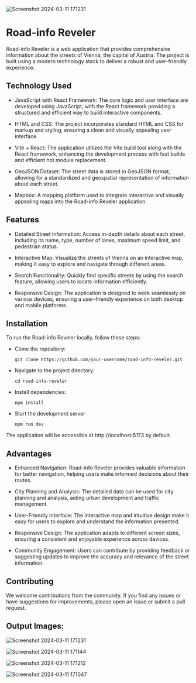 ![Screenshot 2024-03-11 171231](https://github.com/Rishiojha06/RoadInfo-Reveler/assets/90191522/bdc56b7c-e239-433b-af1c-b8c6e930af5b)

# Road-info Reveler
Road-info Reveler is a web application that provides comprehensive information about the streets of Vienna, the capital of Austria. The project is built using a modern technology stack to deliver a robust and user-friendly experience.

## Technology Used
* JavaScript with React Framework: The core logic and user interface are developed using JavaScript, with the React framework providing a structured and efficient way to build interactive components.

* HTML and CSS: The project incorporates standard HTML and CSS for markup and styling, ensuring a clean and visually appealing user interface.

* Vite + React: The application utilizes the Vite build tool along with the React framework, enhancing the development process with fast builds and efficient hot module replacement.

* GeoJSON Dataset: The street data is stored in GeoJSON format, allowing for a standardized and geospatial representation of information about each street.

* Mapbox: A mapping platform used to integrate interactive and visually appealing maps into the Road-info Reveler application.

## Features
* Detailed Street Information: Access in-depth details about each street, including its name, type, number of lanes, maximum speed limit, and pedestrian status.

* Interactive Map: Visualize the streets of Vienna on an interactive map, making it easy to explore and navigate through different areas.

* Search Functionality: Quickly find specific streets by using the search feature, allowing users to locate information efficiently.

* Responsive Design: The application is designed to work seamlessly on various devices, ensuring a user-friendly experience on both desktop and mobile platforms.

## Installation
To run the Road-info Reveler locally, follow these steps:

* Clone the repository:
  ```
  git clone https://github.com/your-username/road-info-reveler.git
  ```
* Navigate to the project directory:
  ```
  cd road-info-reveler
  ```
* Install dependencies:
  ```
  npm install
  ```
* Start the development server
  ```
  npm run dev
  ```
The application will be accessible at http://localhost:5173 by default.

## Advantages
* Enhanced Navigation: Road-info Reveler provides valuable information for better navigation, helping users make informed decisions about their routes.

* City Planning and Analysis: The detailed data can be used for city planning and analysis, aiding urban development and traffic management.

* User-Friendly Interface: The interactive map and intuitive design make it easy for users to explore and understand the information presented.

* Responsive Design: The application adapts to different screen sizes, ensuring a consistent and enjoyable experience across devices.

* Community Engagement: Users can contribute by providing feedback or suggesting updates to improve the accuracy and relevance of the street information.

## Contributing
We welcome contributions from the community. If you find any issues or have suggestions for improvements, please open an issue or submit a pull request.


## Output Images: 
![Screenshot 2024-03-11 171231](https://github.com/Rishiojha06/RoadInfo-Reveler/assets/90191522/4fe69ee8-ea4a-4336-bdef-10569b662078)

![Screenshot 2024-03-11 171144](https://github.com/Rishiojha06/RoadInfo-Reveler/assets/90191522/f3e9f07d-17e9-4729-91b7-7cdf569d7cfd)

![Screenshot 2024-03-11 171212](https://github.com/Rishiojha06/RoadInfo-Reveler/assets/90191522/24397f10-674a-431d-956e-0fabb313e651)

![Screenshot 2024-03-11 171047](https://github.com/Rishiojha06/RoadInfo-Reveler/assets/90191522/e5caacdc-f483-4288-9f5f-f1ebb3e8662c)

